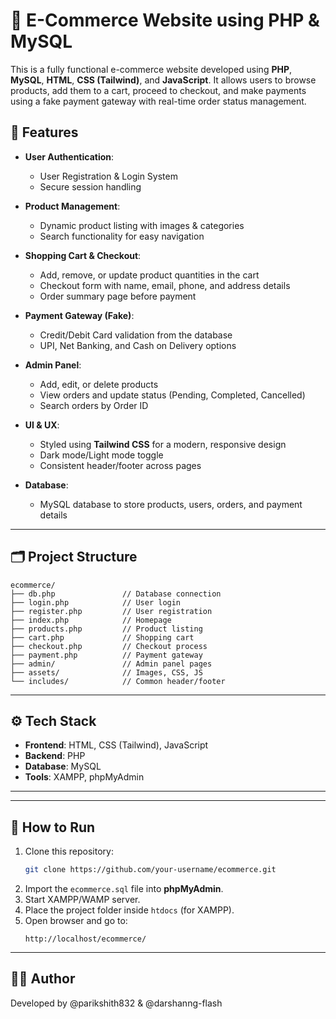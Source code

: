 
# 🛒 E-Commerce Website using PHP & MySQL  

This is a fully functional e-commerce website developed using **PHP**, **MySQL**, **HTML**, **CSS (Tailwind)**, and **JavaScript**. It allows users to browse products, add them to a cart, proceed to checkout, and make payments using a fake payment gateway with real-time order status management.  

## 🚀 Features  
- **User Authentication**:  
  - User Registration & Login System  
  - Secure session handling  

- **Product Management**:  
  - Dynamic product listing with images & categories  
  - Search functionality for easy navigation  

- **Shopping Cart & Checkout**:  
  - Add, remove, or update product quantities in the cart  
  - Checkout form with name, email, phone, and address details  
  - Order summary page before payment  

- **Payment Gateway (Fake)**:  
  - Credit/Debit Card validation from the database  
  - UPI, Net Banking, and Cash on Delivery options  

- **Admin Panel**:  
  - Add, edit, or delete products  
  - View orders and update status (Pending, Completed, Cancelled)  
  - Search orders by Order ID  

- **UI & UX**:  
  - Styled using **Tailwind CSS** for a modern, responsive design  
  - Dark mode/Light mode toggle  
  - Consistent header/footer across pages  

- **Database**:  
  - MySQL database to store products, users, orders, and payment details  

---

## 🗂️ Project Structure
```
ecommerce/
├── db.php               // Database connection
├── login.php            // User login
├── register.php         // User registration
├── index.php            // Homepage
├── products.php         // Product listing
├── cart.php             // Shopping cart
├── checkout.php         // Checkout process
├── payment.php          // Payment gateway
├── admin/               // Admin panel pages
├── assets/              // Images, CSS, JS
└── includes/            // Common header/footer
```

---

## ⚙️ Tech Stack  
- **Frontend**: HTML, CSS (Tailwind), JavaScript  
- **Backend**: PHP  
- **Database**: MySQL  
- **Tools**: XAMPP, phpMyAdmin  

---

---

## 📌 How to Run  
1. Clone this repository:  
   ```bash
   git clone https://github.com/your-username/ecommerce.git
   ```
2. Import the `ecommerce.sql` file into **phpMyAdmin**.  
3. Start XAMPP/WAMP server.  
4. Place the project folder inside `htdocs` (for XAMPP).  
5. Open browser and go to:  
   ```
   http://localhost/ecommerce/
   ```

---

## 🧑‍💻 Author  
Developed by @parikshith832 & @darshanng-flash
